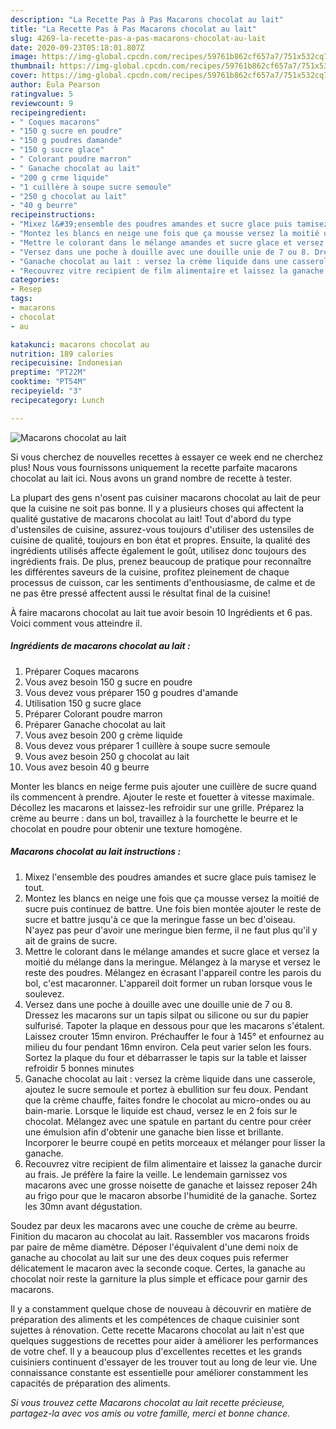 ```yaml
---
description: "La Recette Pas à Pas Macarons chocolat au lait"
title: "La Recette Pas à Pas Macarons chocolat au lait"
slug: 4269-la-recette-pas-a-pas-macarons-chocolat-au-lait
date: 2020-09-23T05:18:01.807Z
image: https://img-global.cpcdn.com/recipes/59761b862cf657a7/751x532cq70/macarons-chocolat-au-lait-photo-principale-de-la-recette.jpg
thumbnail: https://img-global.cpcdn.com/recipes/59761b862cf657a7/751x532cq70/macarons-chocolat-au-lait-photo-principale-de-la-recette.jpg
cover: https://img-global.cpcdn.com/recipes/59761b862cf657a7/751x532cq70/macarons-chocolat-au-lait-photo-principale-de-la-recette.jpg
author: Eula Pearson
ratingvalue: 5
reviewcount: 9
recipeingredient:
- " Coques macarons"
- "150 g sucre en poudre"
- "150 g poudres damande"
- "150 g sucre glace"
- " Colorant poudre marron"
- " Ganache chocolat au lait"
- "200 g crme liquide"
- "1 cuillère à soupe sucre semoule"
- "250 g chocolat au lait"
- "40 g beurre"
recipeinstructions:
- "Mixez l&#39;ensemble des poudres amandes et sucre glace puis tamisez le tout."
- "Montez les blancs en neige une fois que ça mousse versez la moitié de sucre puis continuez de battre. Une fois bien montée ajouter le reste de sucre et battre jusqu&#39;à ce que la meringue fasse un bec d&#39;oiseau. N&#39;ayez pas peur d&#39;avoir une meringue bien ferme, il ne faut plus qu&#39;il y ait de grains de sucre."
- "Mettre le colorant dans le mélange amandes et sucre glace et versez la moitié du mélange dans la meringue. Mélangez à la maryse et versez le reste des poudres. Mélangez en écrasant l&#39;appareil contre les parois du bol, c&#39;est macaronner. L&#39;appareil doit former un ruban lorsque vous le soulevez."
- "Versez dans une poche à douille avec une douille unie de 7 ou 8. Dressez les macarons sur un tapis silpat ou silicone ou sur du papier sulfurisé. Tapoter la plaque en dessous pour que les macarons s&#39;étalent. Laissez crouter 15mn environ. Préchauffer le four à 145° et enfournez au milieu du four pendant 16mn environ. Cela peut varier selon les fours. Sortez la plaque du four et débarrasser le tapis sur la table et laisser refroidir 5 bonnes minutes"
- "Ganache chocolat au lait : versez la crème liquide dans une casserole, ajoutez le sucre semoule et portez à ebullition sur feu doux. Pendant que la crème chauffe, faites fondre le chocolat au micro-ondes ou au bain-marie. Lorsque le liquide est chaud, versez le en 2 fois sur le chocolat. Mélangez avec une spatule en partant du centre pour créer une émulsion afin d&#39;obtenir une ganache bien lisse et brillante. Incorporer le beurre coupé en petits morceaux et mélanger pour lisser la ganache."
- "Recouvrez vitre recipient de film alimentaire et laissez la ganache durcir au frais. Je préfère la faire la veille. Le lendemain garnissez vos macarons avec une grosse noisette de ganache et laissez reposer 24h au frigo pour que le macaron absorbe l&#39;humidité de la ganache. Sortez les 30mn avant dégustation."
categories:
- Resep
tags:
- macarons
- chocolat
- au

katakunci: macarons chocolat au 
nutrition: 189 calories
recipecuisine: Indonesian
preptime: "PT22M"
cooktime: "PT54M"
recipeyield: "3"
recipecategory: Lunch

---
```



![Macarons chocolat au lait](https://img-global.cpcdn.com/recipes/59761b862cf657a7/751x532cq70/macarons-chocolat-au-lait-photo-principale-de-la-recette.jpg)

Si vous cherchez de nouvelles recettes à essayer ce week end ne cherchez plus! Nous vous fournissons uniquement la recette parfaite macarons chocolat au lait ici. Nous avons un grand nombre de recette à tester.

La plupart des gens n'osent pas cuisiner macarons chocolat au lait de peur que la cuisine ne soit pas bonne. Il y a plusieurs choses qui affectent la qualité gustative de macarons chocolat au lait! Tout d'abord du type d'ustensiles de cuisine, assurez-vous toujours d'utiliser des ustensiles de cuisine de qualité, toujours en bon état et propres. Ensuite, la qualité des ingrédients utilisés affecte également le goût, utilisez donc toujours des ingrédients frais. De plus, prenez beaucoup de pratique pour reconnaître les différentes saveurs de la cuisine, profitez pleinement de chaque processus de cuisson, car les sentiments d'enthousiasme, de calme et de ne pas être pressé affectent aussi le résultat final de la cuisine!

<!--inarticleads1-->

À faire macarons chocolat au lait tue avoir besoin 10 Ingrédients et 6 pas. Voici comment vous atteindre il.

##### Ingrédients de macarons chocolat au lait :

1. Préparer  Coques macarons
1. Vous avez besoin 150 g sucre en poudre
1. Vous devez vous préparer 150 g poudres d&#39;amande
1. Utilisation 150 g sucre glace
1. Préparer  Colorant poudre marron
1. Préparer  Ganache chocolat au lait
1. Vous avez besoin 200 g crème liquide
1. Vous devez vous préparer 1 cuillère à soupe sucre semoule
1. Vous avez besoin 250 g chocolat au lait
1. Vous avez besoin 40 g beurre


Monter les blancs en neige ferme puis ajouter une cuillère de sucre quand ils commencent à prendre. Ajouter le reste et fouetter à vitesse maximale. Décollez les macarons et laissez-les refroidir sur une grille. Préparez la crème au beurre : dans un bol, travaillez à la fourchette le beurre et le chocolat en poudre pour obtenir une texture homogène. 

<!--inarticleads2-->

##### Macarons chocolat au lait instructions :

1. Mixez l&#39;ensemble des poudres amandes et sucre glace puis tamisez le tout.
1. Montez les blancs en neige une fois que ça mousse versez la moitié de sucre puis continuez de battre. Une fois bien montée ajouter le reste de sucre et battre jusqu&#39;à ce que la meringue fasse un bec d&#39;oiseau. N&#39;ayez pas peur d&#39;avoir une meringue bien ferme, il ne faut plus qu&#39;il y ait de grains de sucre.
1. Mettre le colorant dans le mélange amandes et sucre glace et versez la moitié du mélange dans la meringue. Mélangez à la maryse et versez le reste des poudres. Mélangez en écrasant l&#39;appareil contre les parois du bol, c&#39;est macaronner. L&#39;appareil doit former un ruban lorsque vous le soulevez.
1. Versez dans une poche à douille avec une douille unie de 7 ou 8. Dressez les macarons sur un tapis silpat ou silicone ou sur du papier sulfurisé. Tapoter la plaque en dessous pour que les macarons s&#39;étalent. Laissez crouter 15mn environ. Préchauffer le four à 145° et enfournez au milieu du four pendant 16mn environ. Cela peut varier selon les fours. Sortez la plaque du four et débarrasser le tapis sur la table et laisser refroidir 5 bonnes minutes
1. Ganache chocolat au lait : versez la crème liquide dans une casserole, ajoutez le sucre semoule et portez à ebullition sur feu doux. Pendant que la crème chauffe, faites fondre le chocolat au micro-ondes ou au bain-marie. Lorsque le liquide est chaud, versez le en 2 fois sur le chocolat. Mélangez avec une spatule en partant du centre pour créer une émulsion afin d&#39;obtenir une ganache bien lisse et brillante. Incorporer le beurre coupé en petits morceaux et mélanger pour lisser la ganache.
1. Recouvrez vitre recipient de film alimentaire et laissez la ganache durcir au frais. Je préfère la faire la veille. Le lendemain garnissez vos macarons avec une grosse noisette de ganache et laissez reposer 24h au frigo pour que le macaron absorbe l&#39;humidité de la ganache. Sortez les 30mn avant dégustation.


Soudez par deux les macarons avec une couche de crème au beurre. Finition du macaron au chocolat au lait. Rassembler vos macarons froids par paire de même diamètre. Déposer l&#39;équivalent d&#39;une demi noix de ganache au chocolat au lait sur une des deux coques puis refermer délicatement le macaron avec la seconde coque. Certes, la ganache au chocolat noir reste la garniture la plus simple et efficace pour garnir des macarons. 

<!--inarticleads1-->

<p>
Il y a constamment quelque chose de nouveau à découvrir en matière de préparation des aliments et les compétences de chaque cuisinier sont sujettes à rénovation. Cette recette Macarons chocolat au lait n'est que quelques suggestions de recettes pour aider à améliorer les performances de votre chef. Il y a beaucoup plus d'excellentes recettes et les grands cuisiniers continuent d'essayer de les trouver tout au long de leur vie. Une connaissance constante est essentielle pour améliorer constamment les capacités de préparation des aliments.
</p>

<p>
<i>Si vous trouvez cette Macarons chocolat au lait recette précieuse, partagez-la avec vos amis ou votre famille, merci et bonne chance.</i>
</p>
